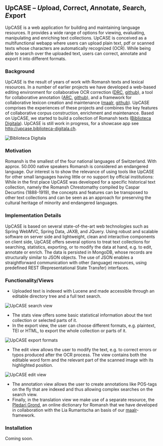 ## UpCASE – *Up*load, *C*orrect, *A*nnotate, *S*earch, *E*xport 
UpCASE is a web application for building and maintaining language resources. It provides a wide range of options for viewing, evaluating, manipulating and enriching text collections. UpCASE is conceived as a multifunctional webapp where users can upload plain text, pdf or scanned texts whose characters are automatically recognized (OCR). While being able to search over the uploaded text, users can correct, annotate and export it into different formats.

### Background
UpCASE is the result of years of work with Romansh texts and lexical resources. In a number of earlier projects we have developed a web-based editing environment for collaborative OCR correction ([DRC](http://www.crestomazia.ch), [github](https://github.com/spinfo/drc)), a tool for collaborative annotation ([ARC](http://www.spinfo.phil-fak.uni-koeln.de/forschung-arc.html), [github](https://github.com/spinfo/arc)), and a framework for collaborative lexicon creation and maintenance ([maalr](http://www.spinfo.phil-fak.uni-koeln.de/maalr.html), [github](https://github.com/spinfo/maalr-core)). UpCASE comprises the experiences of these projects and combines the key features of collaborative corpus construction, enrichment and maintenance. Based on UpCASE, we started to build a collection of Romansh texts ([Biblioteca Digitala](http://www.biblioteca-digitala.ch)). UpCASE is still work in progress, for a showcase app see http://upcase.biblioteca-digitala.ch.   

![Biblioteca Digitala](https://cloud.githubusercontent.com/assets/182226/12010611/f0964164-acad-11e5-9e9d-c2ee7efcf1fa.png)

### Motivation 
Romansh is the smallest of the four national languages of Switzerland. With approx. 50.000 native speakers Romansh is considered an endangered language. Our interest is to show the relevance of using tools like UpCASE for other small languages having little or no support by official institutions: While in the first place UpCASE was developed for a specific historical text collection, namely the Romansh Chrestomathy compiled by Caspar Decurtins (1888-1919), the concepts and features can be transposed to other text collections and can be seen as an approach for preserving the cultural heritage of minority and endangered languages.

### Implementation Details
UpCASE is based on several state-of-the-art web technologies such as Spring WebMVC, Spring Data, JAXB, and JQuery. Using robust and scalable software on server side and lightweight, clean and interactive components on client side, UpCASE offers several options to treat text collections for searching, statistics, exporting, or to modify the data at hand, e.g. to edit, annotate or enrich. The data is persisted in MongoDB, whose records are structurally similar to JSON objects. The use of JSON enables a straightforward communication with other (language) resources, using predefined REST (Representational State Transfer) interfaces. 

### Functionality/Views
+ Uploaded text is indexed with Lucene and made accessible through an editable directory tree and a full text search. 

![UpCASE search view](https://cloud.githubusercontent.com/assets/182226/12010613/fb98a6e2-acad-11e5-8ad9-45de9639f9d8.png)

+ The stats view offers some basic statistical information about the text collection or selected parts of it. 
+ In the export view, the user can choose different formats, e.g. plaintext, TEI or HTML, to export the whole collection or parts of it.

![UpCASE export formats](https://cloud.githubusercontent.com/assets/182226/12010617/00ff3772-acae-11e5-8252-f70247246f82.png)

+ The edit view allows the user to modify the text, e.g. to correct errors or typos produced after the OCR process. The view contains both the editable word form and the relevant part of the scanned image with its highlighted position.

![UpCASE edit view](https://cloud.githubusercontent.com/assets/182226/12010610/f09493aa-acad-11e5-9b62-5f3ba0791365.png)

+ The annotation view allows the user to create annotations like POS-tags on the fly that are indexed and thus allowing complex searches on the search view. 
+ Finally, in the translation view we make use of a separate resource, the [Pledari Grond](http://www.pledarigrond.ch), an online dictionary for Romansh that we have developed in collaboration with the Lia Rumantscha an basis of our [maalr](https://github.com/spinfo/maalr-core)-framework.

### Installation

Coming soon.


